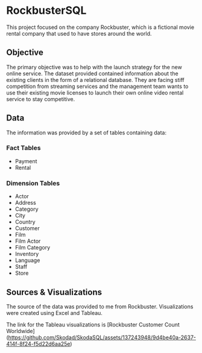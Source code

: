# RockbusterSQL
This project focused on the company Rockbuster, which is a fictional movie rental company that used to have stores around the world.  
## Objective
The primary objective was to help with the launch strategy for the new online service.  The dataset provided contained information about the existing clients in the form of a relational database.  They are facing stiff competition from streaming services and the management team wants to use their existing movie licenses to launch their own online video rental service to stay competitive.  
## Data
The information was provided by a set of tables containing data:
### Fact Tables
- Payment
- Rental
### Dimension Tables
- Actor
- Address
- Category
- City
- Country
- Customer
- Film
- Film Actor
- Film Category
- Inventory
- Language
- Staff
- Store
## Sources & Visualizations
The source of the data was provided to me from Rockbuster.  Visualizations were created using Excel and Tableau.  

The link for the Tableau visualizations is [Rockbuster Customer Count Worldwide] (https://github.com/Skodad/SkodaSQL/assets/137243948/9d4be40a-2637-414f-8f24-f5d22d6aa25e)
